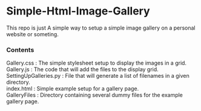 # Simple-Html-Image-Gallery

This repo is just A simple way to setup a simple image gallery on a personal website or someting.

### Contents  
Gallery.css : The simple stylesheet setup to display the images in a grid.  
Gallery.js : The code that will add the files to the display grid.   
SettingUpGalleries.py : File that will generate a list of filenames in a given directory.   
index.html : Simple example setup for a gallery page.   
GalleryFiles : Directory containing several dummy files for the example gallery page.
